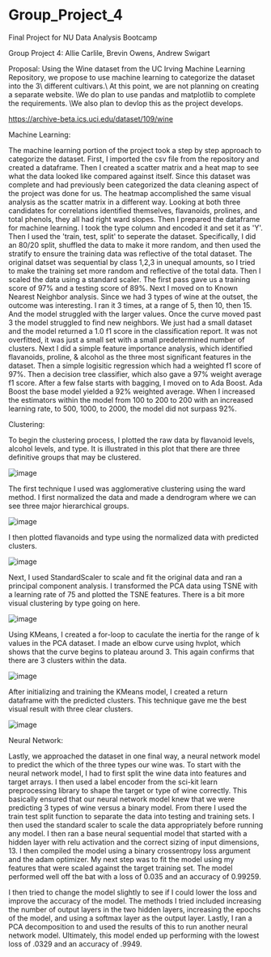 # Group_Project_4
Final Project for NU Data Analysis Bootcamp


Group Project 4:
Allie Carlile, Brevin Owens, Andrew Swigart 

Proposal: Using the Wine dataset from the UC Irving Machine Learning Repository, we propose to use machine learning to categorize the dataset into the 3\ different cultivars.\ At this point, we are not planning on creating a separate website. \We do plan to use pandas and matplotlib to complete the requirements. \We also plan to devlop this as the project develops.

https://archive-beta.ics.uci.edu/dataset/109/wine
  


Machine Learning:

The machine learning portion of the project took a step by step approach to categorize the dataset. First, I imported the csv file from the repository and created a dataframe. Then I created a scatter matrix and a heat map to see what the data looked like compared against itself. Since this dataset was complete and had previously been categorized the data cleaning aspect of the project was done for us. The heatmap accomplished the same visual analysis as the scatter matrix in a different way. Looking at both three candidates for correlations identified themselves, flavanoids, prolines, and total phenols, they all had right ward slopes.  Then I prepared the dataframe for machine learning. I took the type column and encoded it and set it as 'Y'. Then I used the 'train, test, split' to seperate the dataset. Specifically, I did an 80/20 split, shuffled the data to make it more random, and then used the stratify to ensure the training data was reflective of the total dataset. The original datset was sequential by class 1,2,3 in unequal amounts, so I tried to make the training set more random and reflective of the total data. Then I scaled the data using a standard scaler. The first pass gave us a training score of 97% and a testing score of 89%. Next I moved on to Known Nearest Neighbor analysis. Since we had 3 types of wine at the outset, the outcome was interesting. I ran it 3 times, at a range of 5, then 10, then 15. And the model struggled with the larger values. Once the curve moved past 3 the model struggled to find new neighbors. We just had a small dataset and the model returned a 1.0 f1 score in the classification report. It was not overfitted, it was just a small set with a small predetermined number of clusters. Next I did a simple feature importance analysis, which identified flavanoids, proline, & alcohol as the three most significant features in the dataset. Then a simple logisitic regression which had a weighted f1 score of 97%. Then a decision tree classifier, which also gave a 97% weight average f1 score. After a few false starts with bagging, I moved on to Ada Boost. Ada Boost the base model yielded a 92% weighted average. When I increased the estimators within the model from 100 to 200 to 200 with an increased learning rate, to 500, 1000, to 2000, the model did not surpass 92%. 



Clustering: 

To begin the clustering process, I plotted the raw data by flavanoid levels, alcohol levels, and type. It is illustrated in this plot that there are three definitive groups that may be clustered.

![image](https://user-images.githubusercontent.com/105824024/205749667-7c6a4551-f12d-4e4a-9ebe-397fd4ce773b.png)

The first technique I used was agglomerative clustering using the ward method. I first normalized the data and made a dendrogram where we can see three major hierarchical groups.

![image](https://user-images.githubusercontent.com/105824024/205751758-b37c0c22-6dbb-44b5-a447-3a3b5fde7b39.png)

I then plotted flavanoids and type using the normalized data with predicted clusters.

![image](https://user-images.githubusercontent.com/105824024/205752026-29f18083-b05c-43dd-886c-90266a0b3eb5.png)

Next, I used StandardScaler to scale and fit the original data and ran a principal component analysis. I transformed the PCA data using TSNE with a learning rate of 75 and plotted the TSNE features. There is a bit more visual clustering by type going on here. 

![image](https://user-images.githubusercontent.com/105824024/205752664-db8f98e8-c3e8-4c94-b06a-83f6944b8415.png)

Using KMeans, I created a for-loop to caculate the inertia for the range of k values in the PCA dataset. I made an elbow curve using hvplot, which shows that the curve begins to plateau around 3. This again confirms that there are 3 clusters within the data.

![image](https://user-images.githubusercontent.com/105824024/205753785-508b009b-67f1-48ba-a91d-54039baa7c78.png)

After initializing and training the KMeans model, I created a return dataframe with the predicted clusters. This technique gave me the best visual result with three clear clusters. 

![image](https://user-images.githubusercontent.com/105824024/205754564-41c4afba-014e-4743-8f86-d5a5c555d2f2.png)



Neural Network: 

Lastly, we approached the dataset in one final way, a neural network model to predict the which of the three types our wine was. To start with the neural network model, I had to first split the wine data into features and target arrays. I then used a label encoder from the sci-kit learn preprocessing library to shape the target or type of wine correctly. This basically ensured that our neural network model knew that we were predicting 3 types of wine versus a binary model. From there I used the train test split function to separate the data into testing and training sets. I then used the standard scaler to scale the data appropriately before running any model. I then ran a base neural sequential model that started with a hidden layer with relu activation and the correct sizing of input dimensions, 13. I then compiled the model using a binary crossentropy loss argument and the adam optimizer. My next step was to fit the model using my features that were scaled against the target training set. The model performed well off the bat with a loss of 0.035 and an accuracy of 0.99259. 

I then tried to change the model slightly to see if I could lower the loss and improve the accuracy of the model. The methods I tried included increasing the number of output layers in the two hidden layers, increasing the epochs of the model, and using a softmax layer as the output layer. Lastly, I ran a PCA decomposition to and used the results of this to run another neural network model. Ultimately, this model ended up performing with the lowest loss of .0329 and an accuracy of .9949.
